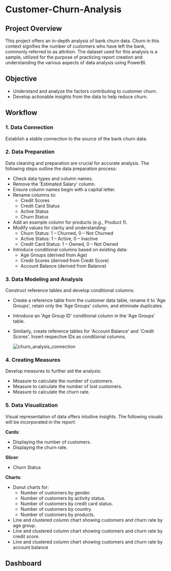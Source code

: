# Customer-Churn-Analysis

## Project Overview
This project offers an in-depth analysis of bank churn data. Churn in this context signifies the number of customers who have left the bank, commonly referred to as attrition. The dataset used for this analysis is a sample, utilized for the purpose of practicing report creation and understanding the various aspects of data analysis using PowerBI.

## Objective
- Understand and analyze the factors contributing to customer churn.
- Develop actionable insights from the data to help reduce churn.

## Workflow

### 1. Data Connection
Establish a stable connection to the source of the bank churn data.

### 2. Data Preparation
Data cleaning and preparation are crucial for accurate analysis. The following steps outline the data preparation process:

- Check data types and column names.
- Remove the 'Estimated Salary' column.
- Ensure column names begin with a capital letter.
- Rename columns to:
  - Credit Scores
  - Credit Card Status
  - Active Status
  - Churn Status
- Add an example column for products (e.g., Product 1).
- Modify values for clarity and understanding:
  - Churn Status: 1 – Churned, 0 – Not Churned
  - Active Status: 1 – Active, 0 – Inactive
  - Credit Card Status: 1 – Owned, 0 – Not Owned
- Introduce conditional columns based on existing data:
  - Age Groups (derived from Age)
  - Credit Scores (derived from Credit Score)
  - Account Balance (derived from Balance)

### 3. Data Modeling and Analysis
Construct reference tables and develop conditional columns:

- Create a reference table from the customer data table, rename it to 'Age Groups', retain only the 'Age Groups' column, and eliminate duplicates.
- Introduce an 'Age Group ID' conditional column in the 'Age Groups' table.
- Similarly, create reference tables for 'Account Balance' and 'Credit Scores'. Insert respective IDs as conditional columns.

  ![churn_analysis_connection](https://github.com/harshmeshram05/Customer-Churn-Analysis/assets/141904527/8f0fc815-a024-4e84-9465-90b72f4d10cc)

### 4. Creating Measures
Develop measures to further aid the analysis:

- Measure to calculate the number of customers.
- Measure to calculate the number of lost customers.
- Measure to calculate the churn rate.

### 5. Data Visualization
Visual representation of data offers intuitive insights. The following visuals will be incorporated in the report:

**Cards**:
- Displaying the number of customers.
- Displaying the churn rate.

**Slicer**:
- Churn Status

**Charts**:
- Donut charts for:
  - Number of customers by gender.
  - Number of customers by activity status.
  - Number of customers by credit card status.
  - Number of customers by country.
  - Number of customers by products.
- Line and clustered column chart showing customers and churn rate by age group.
- Line and clustered column chart showing customers and churn rate by credit score.
- Line and clustered column chart showing customers and churn rate by account balance

## Dashboard

